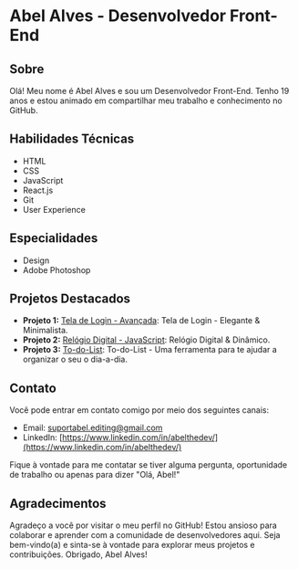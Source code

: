 # Abel Alves - Desenvolvedor Front-End

## Sobre

Olá! Meu nome é Abel Alves e sou um Desenvolvedor Front-End. Tenho 19 anos e estou animado em compartilhar meu trabalho e conhecimento no GitHub.

## Habilidades Técnicas

- HTML
- CSS
- JavaScript
- React.js
- Git
- User Experience

## Especialidades

- Design
- Adobe Photoshop

## Projetos Destacados

- **Projeto 1:** [Tela de Login - Avançada](https://github.com/AbelDevJS/Tela-de-Login-Elegante): Tela de Login - Elegante & Minimalista.
- **Projeto 2:** [Relógio Digital - JavaScript](https://github.com/AbelDevJS/RelogioDigital): Relógio Digital & Dinâmico.
- **Projeto 3:** [To-do-List](https://github.com/AbelDevJS/ToDoList): To-do-List - Uma ferramenta para te ajudar a organizar o seu o dia-a-dia.

## Contato

Você pode entrar em contato comigo por meio dos seguintes canais:

- Email: [suportabel.editing@gmail.com](suportabel.editing@gmail.com)
- LinkedIn: [https://www.linkedin.com/in/abelthedev/](https://www.linkedin.com/in/abelthedev/)

Fique à vontade para me contatar se tiver alguma pergunta, oportunidade de trabalho ou apenas para dizer "Olá, Abel!"

## Agradecimentos

Agradeço a você por visitar o meu perfil no GitHub! Estou ansioso para colaborar e aprender com a comunidade de desenvolvedores aqui. Seja bem-vindo(a) e sinta-se à vontade para explorar meus projetos e contribuições. Obrigado, Abel Alves!
